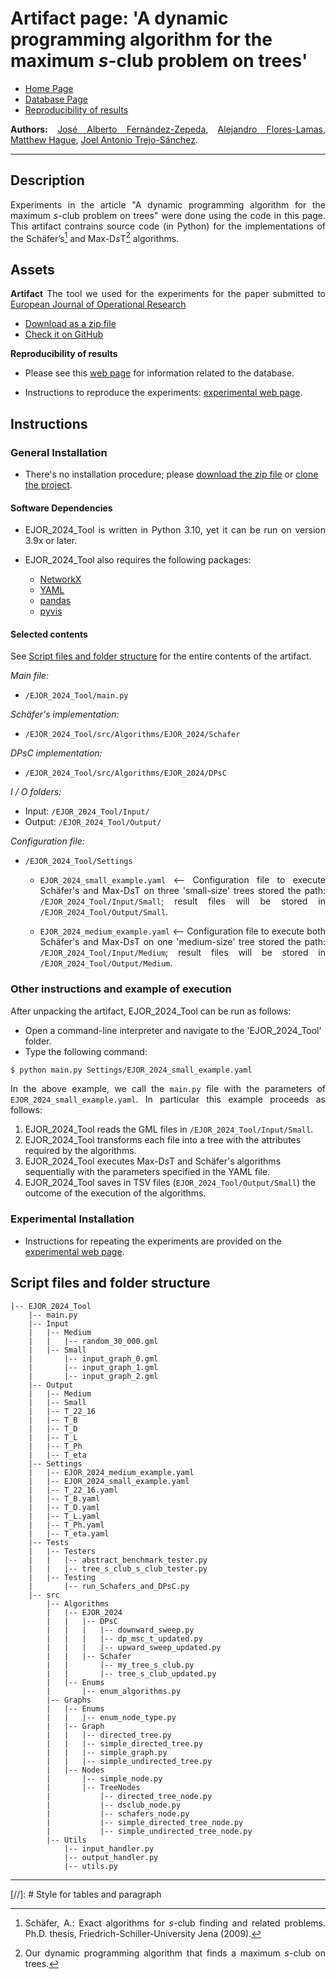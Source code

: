 <script type="text/javascript" charset="utf-8" 
src="https://cdn.mathjax.org/mathjax/latest/MathJax.js?config=TeX-AMS-MML_HTMLorMML,
https://vincenttam.github.io/javascripts/MathJaxLocal.js"></script>

# **Artifact page:** 'A dynamic programming algorithm for the maximum $s$-club problem on trees'

- [Home Page](../index.md)
- [Database Page](Database.md)
- [Reproducibility of results](Experiments.md)


**Authors:** [José Alberto Fernández-Zepeda](https://dblp.org/pid/13/7045), [Alejandro Flores-Lamas](https://alexfloreslamas.github.io/), [Matthew Hague](https://www.cs.rhul.ac.uk/home/uxac009/), [Joel Antonio Trejo-Sánchez](https://www.cimat.mx/~joel.trejo).

---


## Description

Experiments in the article "A dynamic programming algorithm for the maximum $s$-club problem on trees" were done using the code in this page. This artifact contrains source code (in Python) for the implementations of the Schäfer’s[^1] and Max-D*s*T[^2] algorithms.


## Assets

**Artifact** The tool we used for the experiments for the paper submitted to [European Journal of Operational Research](https://www.sciencedirect.com/journal/european-journal-of-operational-research)

- [Download as a zip file](./EJOR_2024_Tool/EJOR_2024_Tool.zip)
- [Check it on GitHub](https://github.com/alexfloreslamas/EJOR_2024_Tool)

**Reproducibility of results**

- Please see this [web page](./Database.md) for information related to the database.

- Instructions to reproduce the experiments: [experimental web page](Experiments.md).


## Instructions

### General Installation

- There's no installation procedure; please [download the zip file](./EJOR_2024_Tool/EJOR_2024_Tool.zip) or [clone the project](https://github.com/alexfloreslamas/maximum-s-club-set-on-trees.io).

#### Software Dependencies

- EJOR_2024_Tool is written in Python 3.10, yet it can be run on version 3.9x or later.

- EJOR_2024_Tool also requires the following packages:
  - [NetworkX](https://networkx.org/)
  - [YAML](https://yaml.org/)
  - [pandas](https://pandas.pydata.org/)
  - [pyvis](https://pyvis.readthedocs.io/en/latest/index.html)


#### Selected contents

See [Script files and folder structure](#script-files-and-folder-structure) for the entire contents of the artifact.

*Main file:*

- `/EJOR_2024_Tool/main.py`

*Schäfer's implementation:*

- `/EJOR_2024_Tool/src/Algorithms/EJOR_2024/Schafer`

*DPsC implementation:*

- `/EJOR_2024_Tool/src/Algorithms/EJOR_2024/DPsC`

*I / O folders:*

- Input: `/EJOR_2024_Tool/Input/`
- Output: `/EJOR_2024_Tool/Output/`

*Configuration file:*

 * `/EJOR_2024_Tool/Settings`
    * `EJOR_2024_small_example.yaml` <-- Configuration file to execute Schäfer's and Max-D*s*T on three 'small-size' trees stored the path: `/EJOR_2024_Tool/Input/Small`; result files will be stored in `/EJOR_2024_Tool/Output/Small`.

    * `EJOR_2024_medium_example.yaml` <-- Configuration file to execute both Schäfer's and Max-D*s*T on one 'medium-size' tree stored the path: `/EJOR_2024_Tool/Input/Medium`; result files will be stored in `/EJOR_2024_Tool/Output/Medium`.


### Other instructions and example of execution

After unpacking the artifact, EJOR_2024_Tool can be run as follows:

- Open a command-line interpreter and navigate to the 'EJOR_2024_Tool' folder.
- Type the following command: 

```bash
$ python main.py Settings/EJOR_2024_small_example.yaml
```

In the above example, we call the `main.py` file with the parameters of `EJOR_2024_small_example.yaml`. In particular this example proceeds as follows:


1. EJOR_2024_Tool reads the GML files in `/EJOR_2024_Tool/Input/Small`.
2. EJOR_2024_Tool transforms each file into a tree with the attributes required by the algorithms.
3. EJOR_2024_Tool executes Max-D*s*T and Schäfer's algorithms sequentially with the parameters specified in the YAML file.
4. EJOR_2024_Tool saves in TSV files (`EJOR_2024_Tool/Output/Small`) the outcome of the execution of the algorithms.

### Experimental Installation

- Instructions for repeating the experiments are provided on the [experimental web page](Experiments.md).


## Script files and folder structure

```
|-- EJOR_2024_Tool
    |-- main.py
    |-- Input
    |   |-- Medium
    |   |   |-- random_30_000.gml
    |   |-- Small
    |       |-- input_graph_0.gml
    |       |-- input_graph_1.gml
    |       |-- input_graph_2.gml
    |-- Output
    |   |-- Medium
    |   |-- Small
    |   |-- T_22_16
    |   |-- T_B
    |   |-- T_D
    |   |-- T_L
    |   |-- T_Ph
    |   |-- T_eta
    |-- Settings
    |   |-- EJOR_2024_medium_example.yaml
    |   |-- EJOR_2024_small_example.yaml
    |   |-- T_22_16.yaml
    |   |-- T_B.yaml
    |   |-- T_D.yaml
    |   |-- T_L.yaml
    |   |-- T_Ph.yaml
    |   |-- T_eta.yaml
    |-- Tests
    |   |-- Testers
    |   |   |-- abstract_benchmark_tester.py
    |   |   |-- tree_s_club_s_club_tester.py
    |   |-- Testing
    |       |-- run_Schafers_and_DPsC.py
    |-- src
        |-- Algorithms
        |   |-- EJOR_2024
        |   |   |-- DPsC
        |   |   |   |-- downward_sweep.py
        |   |   |   |-- dp_msc_t_updated.py
        |   |   |   |-- upward_sweep_updated.py
        |   |   |-- Schafer
        |   |       |-- my_tree_s_club.py
        |   |       |-- tree_s_club_updated.py
        |   |-- Enums
        |       |-- enum_algorithms.py
        |-- Graphs
        |   |-- Enums
        |   |   |-- enum_node_type.py
        |   |-- Graph
        |   |   |-- directed_tree.py
        |   |   |-- simple_directed_tree.py
        |   |   |-- simple_graph.py
        |   |   |-- simple_undirected_tree.py
        |   |-- Nodes
        |       |-- simple_node.py
        |       |-- TreeNodes
        |           |-- directed_tree_node.py
        |           |-- dsclub_node.py
        |           |-- schafers_node.py
        |           |-- simple_directed_tree_node.py
        |           |-- simple_undirected_tree_node.py
        |-- Utils
            |-- input_handler.py
            |-- output_handler.py
            |-- utils.py
```

---


[^1]: Schäfer, A.: Exact algorithms for *s*-club finding and related problems. Ph.D. thesis, Friedrich-Schiller-University Jena (2009).
[^2]: Our dynamic programming algorithm that finds a maximum *s*-club on trees.

[//]: # Style for tables and paragraph

<style>
  table {
    border-collapse: collapse;
  }

  td, th {
    border: 1px solid #999;
    padding: 0.5rem;
    text-align: center;
  }

  p {
    text-align: justify;
  }
</style>
